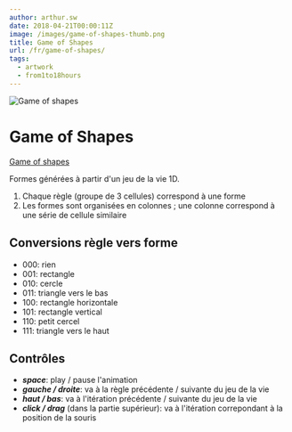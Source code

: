 ```yaml
---
author: arthur.sw
date: 2018-04-21T00:00:11Z
image: /images/game-of-shapes-thumb.png
title: Game of Shapes
url: /fr/game-of-shapes/
tags:
  - artwork
  - from1to18hours
---
```


![Game of shapes](/images/game-of-shapes.png)

# Game of Shapes

[Game of shapes](https://arthursw.github.io/game-of-shapes/)

Formes générées à partir d'un jeu de la vie 1D.

1) Chaque règle (groupe de 3 cellules) correspond à une forme
2) Les formes sont organisées en colonnes ; une colonne correspond à une série de cellule similaire

## Conversions règle vers forme

 - 000: rien
 - 001: rectangle
 - 010: cercle
 - 011: triangle vers le bas
 - 100: rectangle horizontale
 - 101: rectangle vertical
 - 110: petit cercel
 - 111: triangle vers le haut

## Contrôles

 - ***space***: play / pause l'animation
 - ***gauche / droite***: va à la règle précédente / suivante du jeu de la vie
 - ***haut / bas***: va à l'itération précédente / suivante du jeu de la vie
 - ***click / drag*** (dans la partie supérieur): va à l'itération correpondant à la position de la souris
